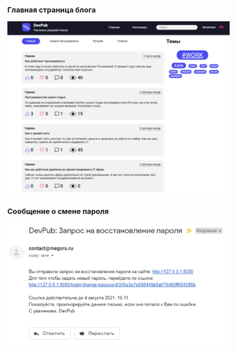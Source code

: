 ### Главная страница блога

[<img src="https://github.com/megoRU/blog-diploma/blob/main/.github/images/main.png?raw=true">](https://github.com/megoRU/blog-diploma/blob/main/.github/images/main.png?raw=true)

### Сообщение о смене пароля

[<img src="https://github.com/megoRU/blog-diploma/blob/main/.github/images/email.png?raw=true">](https://github.com/megoRU/blog-diploma/blob/main/.github/images/email.png?raw=true)
